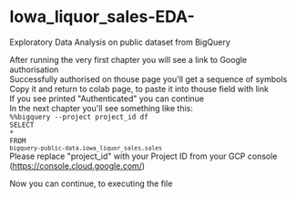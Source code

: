 # Iowa_liquor_sales-EDA-
Exploratory Data Analysis on public dataset from BigQuery

After running the very first chapter you will see a link to Google authorisation<br>
Successfully authorised on thouse page you'll get a sequence of symbols<br>
Copy it and return to colab page, to paste it into thouse field with link<br>
If you see printed "Authenticated" you can continue<br>
In the next chapter you'll see something like this:<br>
<code>%%bigquery --project project_id df</code><br>
<code>SELECT</code><br>
<code>*</code><br>
<code>FROM `bigquery-public-data.iowa_liquor_sales.sales`</code><br>
Please replace "project_id" with your Project ID from your GCP console (https://console.cloud.google.com/)<br>

Now you can continue, to executing the file<br>

